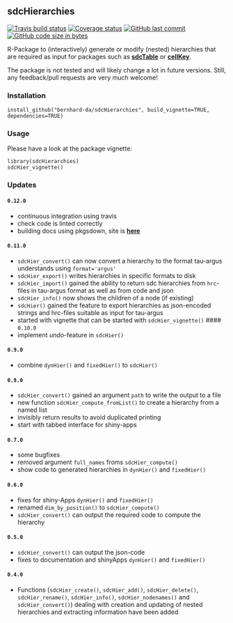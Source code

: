 
sdcHierarchies
--------------

[![Travis build status](https://travis-ci.org/bernhard-da/sdcHierarchies.svg?branch=master)](https://travis-ci.org/bernhard-da/sdcHierarchies) [![Coverage status](https://codecov.io/gh/bernhard-da/sdcHierarchies/branch/master/graph/badge.svg)](https://codecov.io/github/bernhard-da/sdcHierarchies?branch=master) [![GitHub last commit](https://img.shields.io/github/last-commit/bernhard-da/sdcHierarchies.svg?logo=github)](https://github.com/bernhard-da/sdcHierarchies/commits/master) [![GitHub code size in bytes](https://img.shields.io/github/languages/code-size/bernhard-da/sdcHierarchies.svg?logo=github)](https://github.com/bernhard-da/sdcHierarchies)

R-Package to (interactively) generate or modify (nested) hierarchies that are required as input for packages such as [**sdcTable**](https://cran.r-project.org/web/packages/sdcTable/index.html) or [**cellKey**](https://github.com/sdcTools/cellKey).

The package is not tested and will likely change a lot in future versions. Still, any feedback/pull requests are very much welcome!

### Installation

    install_github("bernhard-da/sdcHierarchies", build_vignette=TRUE, dependencies=TRUE)

### Usage

Please have a look at the package vignette:

    library(sdcHierarchies)
    sdcHier_vignette()

### Updates

#### `0.12.0`

-   continuous integration using travis
-   check code is linted correctly
-   building docs using pkgsdown, site is [**here**](https://bernhard-da.github.io/sdcHierarchies)

#### `0.11.0`

-   `sdcHier_convert()` can now convert a hierarchy to the format tau-argus understands using `format='argus'`
-   `sdcHier_export()` writes hierarchies in specific formats to disk
-   `sdcHier_import()` gained the ability to return sdc hierarchies from `hrc`-files in tau-argus format as well as from code and json
-   `sdcHier_info()` now shows the children of a node (if existing)
-   `sdcHier()` gained the feature to export hierarchies as json-encoded strings and hrc-files suitable as input for tau-argus
-   started with vignette that can be started with `sdcHier_vignette()` \#\#\#\# `0.10.0`
-   implement *undo*-feature in `sdcHier()`

#### `0.9.0`

-   combine `dynHier()` and `fixedHier()` to `sdcHier()`

#### `0.8.0`

-   `sdcHier_convert()` gained an argument `path` to write the output to a file
-   new function `sdcHier_compute_fromList()` to create a hierarchy from a named list
-   invisibly return results to avoid duplicated printing
-   start with tabbed interface for shiny-apps

#### `0.7.0`

-   some bugfixes
-   removed argument `full_names` froms `sdcHier_compute()`
-   show code to generated hierarchies in `dynHier()` and `fixedHier()`

#### `0.6.0`

-   fixes for shiny-Apps `dynHier()` and `fixedHier()`
-   renamed `dim_by_position()` to `sdcHier_compute()`
-   `sdcHier_convert()` can output the required code to compute the hierarchy

#### `0.5.0`

-   `sdcHier_convert()` can output the json-code
-   fixes to documentation and shinyApps `dynHier()` and `fixedHier()`

#### `0.4.0`

-   Functions (`sdcHier_create()`, `sdcHier_add()`, `sdcHier_delete()`, `sdcHier_rename()`, `sdcHier_info()`, `sdcHier_nodenames()` and `sdcHier_convert()`) dealing with creation and updating of nested hierarchies and extracting information have been added
